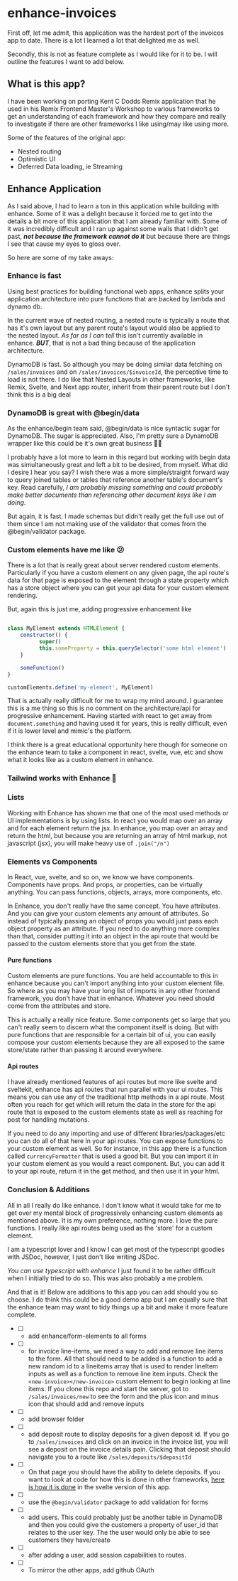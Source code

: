 # enhance-invoices

First off, let me admit, this application was the hardest port of the invoices app to date. There is a lot I learned a lot that delighted me as well.

Secondly, this is not as feature complete as I would like for it to be. I will outline the features I want to add below.

## What is this app?

I have been working on porting Kent C Dodds Remix application that he used in his Remix Frontend Master's Workshop to various frameworks to get an understanding of each framework and how they compare and really to investigate if there are other frameworks I like using/may like using more.

Some of the features of the original app:

- Nested routing
- Optimistic UI
- Deferred Data loading, ie Streaming

## Enhance Application

As I said above, I had to learn a ton in this application while building with enhance. Some of it was a delight because it forced me to get into the details a bit more of this application that I am already familiar with. Some of it was incredibly difficult and I ran up against some walls that I didn't get past, _**not because the framework cannot do it**_ but because there are things I see that cause my eyes to gloss over.

So here are some of my take aways:

### Enhance is fast

Using best practices for building functional web apps, enhance splits your application architecture into pure functions that are backed by lambda and dynamo db.

In the current wave of nested routing, a nested route is typically a route that has it's own layout but any parent route's layout would also be applied to the nested layout. _As far as I can tell_ this isn't currently available in enhance. _**BUT**_, that is not a bad thing because of the application architecture.

DynamoDB is fast. So although you may be doing similar data fetching on `/sales/invoices` and on `/sales/invoices/$invoiceId`, the perceptive time to load is not there. I do like that Nested Layouts in other frameworks, like Remix, Svelte, and Next app router, inherit from their parent route but I don't think this is a big deal

### DynamoDB is great with @begin/data

As the enhance/begin team said, @begin/data is nice syntactic sugar for DynamoDB. The sugar is appreciated. Also, I'm pretty sure a DynamoDB wrapper like this could be it's own great business 🤷‍♂️

I probably have a lot more to learn in this regard but working with begin data was simultaneously great and left a bit to be desired, from myself. What did I desire I hear you say? I wish there was a more simple/straight forward way to query joined tables or tables that reference another table's document's key. Read carefully, _I am probably missing something and could probably make better documents than referencing other document keys like I am doing_.

But again, it is fast. I made schemas but didn't really get the full use out of them since I am not making use of the validator that comes from the @begin/validator package.

### Custom elements have me like 😕

There is a lot that is really great about server rendered custom elements. Particularly if you have a custom element on any given page, the api route's data for that page is exposed to the element through a state property which has a store object where you can get your api data for your custom element rendering.

But, again this is just me, adding progressive enhancement like

```js

class MyElement extends HTMLElement {
    constructor() {
          super()
          this.someProperty = this.querySelector('some html element')
    }

    someFunction()
}

customElements.define('my-element', MyElement)

```

That is actually really difficult for me to wrap my mind around. I guarantee this is a me thing so this is no comment on the architecture/api for progressive enhancement. Having started with react to get away from `document.something` and having used it for years, this is really difficult, even if it is lower level and mimic's the platform.

I think there is a great educational opportunity here though for someone on the enhance team to take a component in react, svelte, vue, etc and show what it looks like as a custom element in enhance.

### Tailwind works with Enhance 🥳

### Lists

Working with Enhance has shown me that one of the most used methods or UI implementations is by using lists. In react you would map over an array and for each element return the jsx. In enhance, you map over an array and return the html, but because you are returning an array of html markup, not javascript (jsx), you will make heavy use of `.join("/n")`

### Elements vs Components

In React, vue, svelte, and so on, we know we have components. Components have props. And props, or properties, can be virtually anything. You can pass functions, objects, arrays, more components, etc.

In Enhance, you don't really have the same concept. You have attributes. And you can give your custom elements any amount of attributes. So instead of typically passing an object of props you would just pass each object property as an attribute. If you need to do anything more complex than that, consider putting it into an object in the api route that would be passed to the custom elements store that you get from the state.

#### Pure functions

Custom elements are pure functions. You are held accountable to this in enhance because you can't import anything into your custom element file. So where as you may have your long list of imports in any other frontend framework, you don't have that in enhance. Whatever you need should come from the attributes and store.

This is actually a really nice feature. Some components get so large that you can't really seem to discern what the component itself is doing. But with pure functions that are responsible for a certain bit of ui, you can easily compose your custom elements because they are all exposed to the same store/state rather than passing it around everywhere.

#### Api routes

I have already mentioned features of api routes but more like svelte and sveltekit, enhance has api routes that run parallel with your ui routes. This means you can use any of the traditional http methods in a api route. Most often you reach for get which will return the data in the store for the api route that is exposed to the custom elements state as well as reaching for post for handling mutations.

If you need to do any importing and use of different libraries/packages/etc you can do all of that here in your api routes. You can expose functions to your custom element as well. So for instance, in this app there is a function called `currencyFormatter` that is used a good bit. But you can import it in your custom element as you would a react component. But, you can add it to your api route, return it in the get method, and then use it in your html.

### Conclusion & Additions

All in all I really do like enhance. I don't know what it would take for me to get over my mental block of progressively enhancing custom elements as mentioned above. It is my own preference, nothing more. I love the pure functions. I really like api routes being used as the 'store' for a custom element.

I am a typescript lover and I know I can get most of the typescript goodies with JSDoc, however, I just don't like writing JSDoc.

_You can use typescript with enhance_ I just found it to be rather difficult when I initially tried to do so. This was also probably a me problem.

And that is it! Below are additions to this app you can add should you so choose. I do think this could be a good demo app but I am equally sure that the enhance team may want to tidy things up a bit and make it more feature complete.

- [ ] - add enhance/form-elements to all forms
- [ ] - for invoice line-items, we need a way to add and remove line items to the form. All that should need to be added is a function to add a new random id to a lineitems array that is used to render lineItem inputs as well as a function to remove line item inputs. Check the `<new-invoice></new-invoice>` custom element to begin looking at line items. If you clone this repo and start the server, got to `/sales/invoices/new` to see the form and the plus icon and minus icon that should add and remove inputs
- [ ] - add browser folder
- [ ] - add deposit route to display deposits for a given deposit id. If you go to `/sales/invoices` and click on an invoice in the invoice list, you will see a deposit on the invoice details pain. Clicking that deposit should navigate you to a route like `/sales/deposits/$depositId`
- [ ] - On that page you should have the ability to delete deposits. If you want to look at code for how this is done in other frameworks, [here is how it is done](https://github.com/Benanna2019/Svelte-Invoices/tree/main/src/routes/sales/deposits) in the svelte version of this app.
- [ ] - use the `@begin/validator` package to add validation for forms
- [ ] - add users. This could probably just be another table in DynamoDB and then you could give the customers a property of user_id that relates to the user key. The the user would only be able to see customers they have/create
- [ ] - after adding a user, add session capabilities to routes.
- [ ] - To mirror the other apps, add github OAuth

